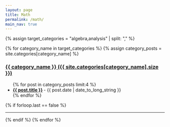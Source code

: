 ```yaml
---
layout: page
title: Math
permalink: /math/
main_nav: true
---
```


{% assign target_categories = "algebra,analysis" | split: "," %}

{% for category_name in target_categories %}
  {% assign category_posts = site.categories[category_name] %}
  <h3 id="{{category_name}}">
    <a href="{{ site.baseurl }}/category/{{ category_name }}/">{{ category_name }} ({{ site.categories[category_name].size }})</a>
  </h3>
  <ul class="posts-list">
  {% for post in category_posts limit:4 %}
    <li>
      <strong>
        <a href="{{ post.url | prepend: site.baseurl }}">{{ post.title }}</a>
      </strong>
      <span class="post-date">- {{ post.date | date_to_long_string }}</span>
    </li>
  {% endfor %}
  </ul>
  {% if forloop.last == false %}<hr>{% endif %}
{% endfor %}
<br>
